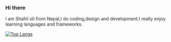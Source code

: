### Hi there 


I am Shahil oli from Nepal,I do coding,design and development.I really enjoy learning languages and frameworks. 

[![Top Langs](https://github-readme-stats.vercel.app/api/top-langs/?username=Shahil-tupac&hide=javascript,html,python,dart,flutter)](https://github.com/anuraghazra/github-readme-stats)




